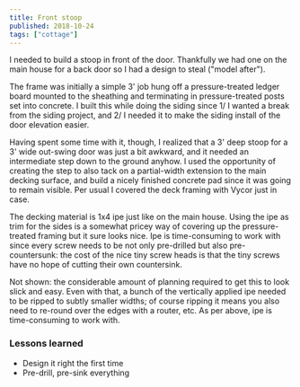 ```yaml
---
title: Front stoop
published: 2018-10-24
tags: ["cottage"]
---
```


I needed to build a stoop in front of the door. Thankfully we had one on the main house for a back door so I had a design to steal ("model after").

The frame was initially a simple 3' job hung off a pressure-treated ledger board mounted to the sheathing and terminating in pressure-treated posts set into concrete.
I built this while doing the siding since 1/ I wanted a break from the siding project, and 2/ I needed it to make the siding install of the door elevation easier.

Having spent some time with it, though, I realized that a 3' deep stoop for a 3' wide out-swing door was just a bit awkward, and it needed an intermediate step down to the ground anyhow.
I used the opportunity of creating the step to also tack on a partial-width extension to the main decking surface, and build a nicely finished concrete pad since it was going to remain visible.
Per usual I covered the deck framing with Vycor just in case.

<?# SimpleFigure Src="images/IMG_20181019_164254.jpg" Alt="Completed deck framing" /?>

The decking material is 1x4 ipe just like on the main house. Using the ipe as trim for the sides is a somewhat pricey way of covering up the pressure-treated framing but it sure looks nice.
Ipe is time-consuming to work with since every screw needs to be not only pre-drilled but also pre-countersunk:
the cost of the nice tiny screw heads is that the tiny screws have no hope of cutting their own countersink.

Not shown: the considerable amount of planning required to get this to look slick and easy.
Even with that, a bunch of the vertically applied ipe needed to be ripped to subtly smaller widths; of course ripping it means you also need to re-round over the edges with a router, etc.
As per above, ipe is time-consuming to work with.

<?# SimpleFigure Src="images/IMG_20181024_141747.jpg" Alt="Completed deck with decking and trim" /?>

### Lessons learned

- Design it right the first time
- Pre-drill, pre-sink everything
